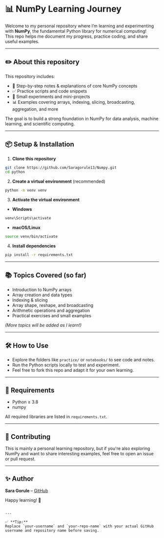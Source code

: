 
# 📊 NumPy Learning Journey

Welcome to my personal repository where I’m learning and experimenting with **NumPy**, the fundamental Python library for numerical computing!  
This repo helps me document my progress, practice coding, and share useful examples.

---

## ✏️ About this repository

This repository includes:
- 📝 Step-by-step notes & explanations of core NumPy concepts
- ✅ Practice scripts and code snippets
- 🧪 Small experiments and mini-projects
- 📊 Examples covering arrays, indexing, slicing, broadcasting, aggregation, and more

The goal is to build a strong foundation in NumPy for data analysis, machine learning, and scientific computing.

---

## 📦 Setup & Installation

1. **Clone this repository**
```bash
git clone https://github.com/Saragorule13/Numpy.git
cd python
````

2. **Create a virtual environment** (recommended)

```bash
python -m venv venv
```

3. **Activate the virtual environment**

* **Windows**

```bash
venv\Scripts\activate
```

* **macOS/Linux**

```bash
source venv/bin/activate
```

4. **Install dependencies**

```bash
pip install -r requirements.txt
```

---

## 📚 Topics Covered (so far)

* Introduction to NumPy arrays
* Array creation and data types
* Indexing & slicing
* Array shape, reshape, and broadcasting
* Arithmetic operations and aggregation
* Practical exercises and small examples

*(More topics will be added as I learn!)*

---

## 🛠 How to Use

* Explore the folders like `practice/` or `notebooks/` to see code and notes.
* Run the Python scripts locally to test and experiment.
* Feel free to fork this repo and adapt it for your own learning.

---

## 🧾 Requirements

* Python ≥ 3.8
* numpy

All required libraries are listed in `requirements.txt`.

---

## 🙌 Contributing

This is mainly a personal learning repository,
but if you're also exploring NumPy and want to share interesting examples, feel free to open an issue or pull request.

---

## ✨ Author

**Sara Gorule** – [GitHub](https://github.com/Saragorule13)

Happy learning! 🚀

```

---

✅ **Tip:**  
Replace `your-username` and `your-repo-name` with your actual GitHub username and repository name before saving.  
```
